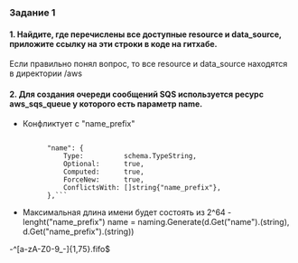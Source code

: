 ### Задание 1

#### 1. Найдите, где перечислены все доступные resource и data_source, приложите ссылку на эти строки в коде на гитхабе.
Если правильно понял вопрос, то все resource и data_source находятся в директории /aws
#### 2. Для создания очереди сообщений SQS используется ресурс aws_sqs_queue у которого есть параметр name.

- Конфликтует с "name_prefix" 
  ```text

		"name": {
			Type:          schema.TypeString,
			Optional:      true,
			Computed:      true,
			ForceNew:      true,
			ConflictsWith: []string{"name_prefix"},
		},```
- Максимальная длина имени будет состоять из 2^64 - lenght("name_prefix")
name = naming.Generate(d.Get("name").(string), d.Get("name_prefix").(string))
  
-^[a-zA-Z0-9_-]{1,75}\.fifo$